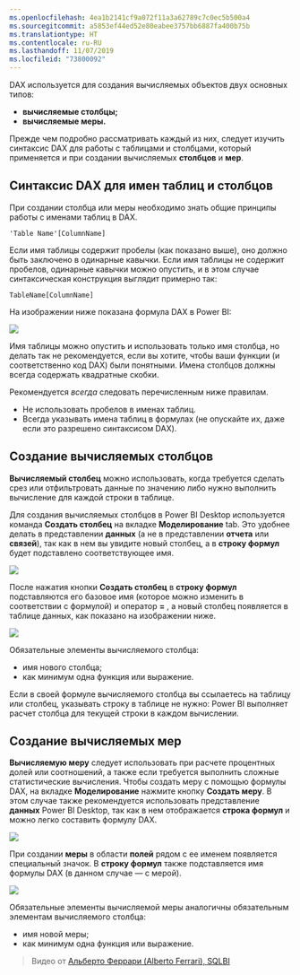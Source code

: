 ```yaml
---
ms.openlocfilehash: 4ea1b2141cf9a072f11a3a62789c7c0ec5b500a4
ms.sourcegitcommit: a5853ef44ed52e80eabee3757bb6887fa400b75b
ms.translationtype: HT
ms.contentlocale: ru-RU
ms.lasthandoff: 11/07/2019
ms.locfileid: "73800092"
---
```

DAX используется для создания вычисляемых объектов двух основных типов:

* **вычисляемые столбцы;**
* **вычисляемые меры.**

Прежде чем подробно рассматривать каждый из них, следует изучить синтаксис DAX для работы с таблицами и столбцами, который применяется и при создании вычисляемых **столбцов** и **мер**.

## <a name="dax-table-and-column-name-syntax"></a>Синтаксис DAX для имен таблиц и столбцов
При создании столбца или меры необходимо знать общие принципы работы с именами таблиц в DAX.

    'Table Name'[ColumnName]

Если имя таблицы содержит пробелы (как показано выше), оно должно быть заключено в одинарные кавычки. Если имя таблицы не содержит пробелов, одинарные кавычки можно опустить, и в этом случае синтаксическая конструкция выглядит примерно так:

    TableName[ColumnName]

На изображении ниже показана формула DAX в Power BI:

![](media/7-2-dax-calculation-types/dax-calc-types_1.png)

Имя таблицы можно опустить и использовать только имя столбца, но делать так не рекомендуется, если вы хотите, чтобы ваши функции (и соответственно код DAX) были понятными. Имена столбцов должны всегда содержать квадратные скобки.

Рекомендуется *всегда* следовать перечисленным ниже правилам.

* Не использовать пробелов в именах таблиц.
* Всегда указывать имена таблиц в формулах (не опускайте их, даже если это разрешено синтаксисом DAX).

## <a name="creating-calculated-columns"></a>Создание вычисляемых столбцов
**Вычисляемый столбец** можно использовать, когда требуется сделать срез или отфильтровать данные по значению либо нужно выполнить вычисление для каждой строки в таблице.

Для создания вычисляемых столбцов в Power BI Desktop используется команда **Создать столбец** на вкладке **Моделирование** tab. Это удобнее делать в представлении **данных** (а не в представлении **отчета** или **связей**), так как в нем вы увидите новый столбец, а в **строку формул** будет подставлено соответствующее имя.

![](media/7-2-dax-calculation-types/dax-calc-types_2a.png)

После нажатия кнопки **Создать столбец** в **строку формул** подставляются его базовое имя (которое можно изменить в соответствии с формулой) и оператор **=** , а новый столбец появляется в таблице данных, как показано на изображении ниже.

![](media/7-2-dax-calculation-types/dax-calc-types_3.png)

Обязательные элементы вычисляемого столбца:

* имя нового столбца;
* как минимум одна функция или выражение.

Если в своей формуле вычисляемого столбца вы ссылаетесь на таблицу или столбец, указывать строку в таблице не нужно: Power BI выполняет расчет столбца для текущей строки в каждом вычислении.

## <a name="creating-calculated-measures"></a>Создание вычисляемых мер
**Вычисляемую меру** следует использовать при расчете процентных долей или соотношений, а также если требуется выполнить сложные статистические вычисления. Чтобы создать меру с помощью формулы DAX, на вкладке **Моделирование** нажмите кнопку **Создать меру**. В этом случае также рекомендуется использовать представление **данных** Power BI Desktop, так как в нем отображается **строка формул** и можно легко составить формулу DAX.

![](media/7-2-dax-calculation-types/dax-calc-types_4.png)

При создании **меры** в области **полей** рядом с ее именем появляется специальный значок. В **строку формул** также подставляется имя формулы DAX (в данном случае — с мерой).

![](media/7-2-dax-calculation-types/dax-calc-types_5.png)

Обязательные элементы вычисляемой меры аналогичны обязательным элементам вычисляемого столбца:

* имя новой меры;
* как минимум одна функция или выражение.

> Видео от [Альберто Феррари (Alberto Ferrari), SQLBI](https://www.sqlbi.com/learning-dax)
> 
> 

